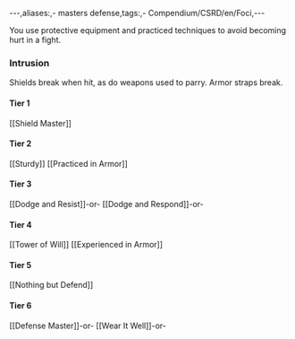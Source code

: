 ---,aliases:,- masters defense,tags:,- Compendium/CSRD/en/Foci,---

You use protective equipment and practiced techniques to avoid becoming hurt in a fight.
 ### Intrusion
Shields break when hit, as do weapons used to parry. Armor straps break.

#### Tier 1
[[Shield Master]]
#### Tier 2
[[Sturdy]]
[[Practiced in Armor]]
#### Tier 3
[[Dodge and Resist]]-or-
[[Dodge and Respond]]-or-
#### Tier 4
[[Tower of Will]]
[[Experienced in Armor]]
#### Tier 5
[[Nothing but Defend]]
#### Tier 6
[[Defense Master]]-or-
[[Wear It Well]]-or-
